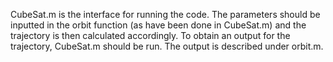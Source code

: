 CubeSat.m is the interface for running the code. 
The parameters should be inputted in the orbit function (as have been done in CubeSat.m) and the trajectory is then calculated accordingly.
To obtain an output for the trajectory, CubeSat.m should be run. The output is described under orbit.m.
